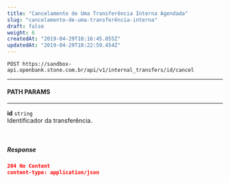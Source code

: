 ```yaml
---
title: "Cancelamento de Uma Transferência Interna Agendada"
slug: "cancelamento-de-uma-transferência-interna"
draft: false
weight: 6
createdAt: "2019-04-29T18:16:45.055Z"
updatedAt: "2019-04-29T18:22:59.454Z"
---
```

```http request
POST https://sandbox-api.openbank.stone.com.br/api/v1/internal_transfers/id/cancel
```
---

#### PATH PARAMS
---

**id** `string`
<br>Identificador da transferência.


<br> 

##### **Response**

```JSON
204 No Content
content-type: application/json
```
